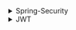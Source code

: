 <details>
  <summary>Spring-Security</summary>

### 스프링 시큐리티란

스프링 기반 보안(인증, 권한, 인가)을 담당하는 스프링 하위 프레임워크.
보안과 관련된 많은 옵션을 제공. (개발 비용 감소)
주로 서블릿 필터와 이들로 구성된 위임 모델 사용.

- 인증 : 검증된 사람인지 확인
- 인가 : 인증 이후 해당 기능에 접근할 수 있는지 확인
- 권한 : 인가 과정에서 해당 리소스에 접근할 수 있는 최소 권한을 가졌는지 확인

<br/>

### 스프링 시큐리티 특징과 구조

- 보안과 관련하여 체계적으로 많은 옵션 제공
- filter 기반으로 동작하여 MVC와 분리하여 관리 및 동작
- 어노테이션을 통한 간단한 설정
- Spring Security는 기본적으로 세션 & 쿠키 방식으로 인증
- 인증 관리자(UsenamePasswordAuthenticationFilter)와 접근 결정 관리자(FilterSecurityInterceptor)를 통해 사용자의 리소스 접근을 관리
- Principal(사용자 정보) : 저장소에 저장되어 있는 정보 (기본적으로 사용자 ID, 추가적으로 사용자의 다른 정보 포함. ex) 나이, 주소 등)
- Credential(비밀번호) : 저장소에 저장되어 있는 비밀번호 (사용자 request PW)
- GrantedAuthority(권한) : Principal이 가지고 있는 권한 (Role)

현재 사용자(principal)가 가지고 있는 권한을 의미. ROLE*ADMIN, ROLE_USER와 같이 ROLE*\* 형태로 사용.
GrantedAuthority 객체는 UserDetailsService로 불러올 수 있고, 특정 자원에 대한 권한이 있는지 검사하여 접근 허용 여부를 결정함.

<br>

### 인증 플로우

![Alt text](image/image-0.png)

1. 사용자가 로그인 정보를 입력하고 인증 요청을 보냄.
2. UsernamePasswordAuthenicationFilter에서 사용자가 보낸 아이디, 패스워드를 인터셉트하고 각각 유효성 검사 후 인증용 객체(UseNamePasswordAuthenticationToken) 생성. (해당 토큰은 아직 인증이 되지 않은 상태.)
3. UsernamePasswordAuthenicationFilter에서 AuthenticationManager 인터페이스를 구현한 ProviderManager 호출. (매개변수 : 인증용 객체)
4. ProviderManager에서 실제 사용자 인증을 확인 하기 위해 AuthenticationProvider 호출. (매개변수 : 인증용 객체)
5. AuthenticationProvider에서 인증 확인을 위해 UserDetailsService 호출. (매개변수 : 인용증 객체에 있는 아이디)
6. UserDetailsService는 전달 받은 아이디를 크리덴셜(사용자 정보를 가진 저장소, DB)에서 조회.
7. 조회한 정보를 UserDetails로 생성.
8. 생성한 UserDetails를 AuthenticationProvider에 반환.
9. AuthenticationProvider는 UserDetails의 비밀번호와 인증용 객체의 비밀번호가 같은지 확인(같은 경우 인증 완료) 후 인증이 완료되면 인증 완료된 객체(UseNamePasswordAuthenticationToken)를 생성. (해당 토큰은 인증이 완료된 상태.)
10. 생성한 인증 완료된 객체를 ProviderManager에 반환.
11. 전달 받은 인증 완료된 객체를 UsernamePasswordAuthenicationFilter에 반환.
12. 인증 완료된 객체는 SecurityContextHolder 안에 있는 SecurityContext에 저장됨. (기본적으로 SecurityContext에 저장된 정보는 SecurityContextPersistenceFilter를 통해 HttpSession에 다시 저장되어 인증 상태를 유지함.)

<br>

### 인가 권한 확인 플로우

![Alt text](image/image-4.png)

1. AuthorizationFilter에서 SecurityContextHolder를 이용하여 SecurityContext에 저장되어 있는 인증 완료된 객체 획득.
2. AuthorizationManager 인터페이스를 구현한 RequestMatcherDelegatingAuthorizationManager 호출. (매개변수 : 인증 완료된 객체, HttpServletRequest)
3. RequestMatcher과 매치되는 AuthorizationManager에게 권한 확인 위임.
4. 확인 결과 적절한 권한을 가졌다면 통과.
5. 아니라면 예외를 던짐. 해당 에러는 ExceptionTranslationFilter가 처리.

<br>

### 모듈

#### [Authentication]

- 현재 접근하는 주체의 정보와 권한을 담음. (인터페이스)

```java
    public interface authentication extends Principal, Serializable {
        // 현재 사용자의 권한 목록
        Collection<? extends GrantedAuthority> getAuthorities();

        // credentials (주로 비밀번호)
        Object getCredentials();

        Object getDetails();

        // Principal 객체
        Object getPrincipal();

        // 인증 여부를 가져옴
        boolean isAuthenticated();

        // 인증 여부 설정
        void setAuthenticated(boolean isAuthenticated) throws IllegalArgumentException;

    }
```

<br/>

#### [UsernamePasswordAuthenticationToken]

- Authentication을 implements한 AbstractAuthenticationToken의 하위 클래스.
- User의 ID가 Principal 역할을 하고, Password가 Credential의 역할을 함.
- UsernamePasswordAuthenticationToken의 첫 번째 생성자는 인증 전의 객체를 생성하고, 두번째 생성자는 인증이 완료된 객체를 생성함.

```java
    public class UsernamePasswordAuthenticationToken extends AbstractAuthenticationToken {
        // 주로 사용자의 ID
        private final Object principal;

        // 주로 사용자의 비밀번호
        private Object credentials;

        // 인증 완료 전의 객체 생성
        public UsernamePasswordAuthenticationToken(Object principal, Object credentials){
            super(null):
            this.principal = principal;
            this.credentials = credentials;
            setAuthenticated(false);
        }

        // 인증 완료 후의 객체 생성
        public UsernamePasswordAuthenticationToken(Object principal, Object credentials, Collection<? extemds GramtedAuthority> authorities) {
            super(authorities);
            this.principal = principal;
            this.credentials = credentials;
            super.setAuthenticated(ture);
        }
    }

    public abstract class AbstractAuthenticationToken implements Authentication, CredentialsContainer {}
```

 <br/>

#### [AuthenticationManager]

- 인증 처리를 지시하는 매니저 역할. (인터페이스)
- AuthenticationProvider이 등록되어 있음.

<br/>

#### [ProviderManger]

- AuthenticationManager를 구현한 클래스.
- 인증이 성공적으로 이루어진 후, Crendentials 제거. (인증 완료하면 더이상 필요 없으며, 민감 정보이기 때문에 제거)

<br/>

#### [AuthenticationProvider]

- 인증된 사용자인지 판단하는 역할. (인터페이스)
- 인증 매니저의 지시를 받는 현장 담당자 역할.

<br/>

#### [UserDetails]

- 저장소에 저장된 사용자 정보를 담을 객체.
- UserDetails 인터페이스의 경우 직접 개발한 UserVO 모델에 UserDetails를 implements하여 이를 처리하거나 userDetailsVO에 UserDetails를 implements하여 처리 가능.

```java
    public interface UserDetails extends Serializable {
        Collection<? extends GrantedAutority> getAuthorities();
        String getPassword();
        String getUserName();
        boolean isAccountNonExpired();
        boolean isAccountNonLocked();
        boolean isCredentialExpired();
        boolean isEnabled();
    }
```

<br/>

#### [UserDetailsService]

- UserDetails 객체를 반환하는 단 하나의 메소드를 가지고 있음. (인터페이스)
- 분리를 위해 UserService를 따로 만들고, UserDetailsService를 구현한 클래스에서 UserService를 호출하여 UserDeails에 넣을 사용자 정보를 가져오는 것이 일반적.

```java
    public interface UserDetailService {
        UserDetails loadUserByUsername(String var1) throws UsernameNotFountException;
    }
```

<br/>

#### [PasswordEncoding]

AuthenticationManagerBuilder.userDetailsService().passwordEncoder() 통해 패스워드 암호화에 사용될 PassEncoder 구현체 지정 가능

```java
    @Override
    protected void configure(AuthenticationManagerBuilder auth) throws Exception {
        auth.userDetailService(userDetailsService).passwordEncoder(passwordEncoder());
    }

    @Bean
    public PasswordEncoder passwordEncoder(){
        return new BcryptPasswordEncoder();
    }
```

<br>

#### [SecurityContextHolder]

- 인증된 객체 정보를 저장하기 위한 객체.

<br/>

#### [SecurityContext]

- 인증된 객체를 보관하는 객체
- SecurityContext를 통해 Authentication 객체를 꺼내올 수 있음.

<br/>

### SecurityFilterChain

![Alt text](image/image-1.png)
| 필터명 | 설명 |
| ----------------------------------- | -------------------------------------------------------------------------------------------------------------------------- |
| SecurityContextPersistenceFilter | SecurityContext를 로드하고 저장 |
| LogoutFilter | 로그아웃 URL로 지정된 가상 URL에 대한 요청을 감시하고 매칭되는 요청이 있으면 사용자를 로그아웃 시킴 |
| UsenamePasswordAuthenticationFilter | 사용자명과 비밀번호로 이루어진 폼 기반 인증에 사용하는 가상 URL 요청을 감시하고 요청이 있으면 사용자의 인증을 진행 |
| DefaultLogInPageGeneratingFilter | 폼 기반 또는 OpenID 기반 인증에 사용하는 가상 URL에 대한 요청을 감시하고 로그인 폼 기능을 수행하는데 필요한 HTML 생성 |
| BasicAuthenticationFilter | HTTP 기본 인증 헤더를 감시하고 이를 처리 |
| RequestCacheAwareFilter | 이 필터가 호출되는 시점까지 사용자가 아직 인증을 받지 못했다면 요청 관련 인증 토큰에서 사용자가 익명 사용자로 나타나게 됨. |
| SessionManagementFilter | 인증된 주체를 바탕으로 세션 트래킹을 처리해 단일 주체와 관련한 모든 세션들이 트래킹되도록 도움 |
| ExceptionTranslationFilter | 이 필터는 보호된 요청을 처리하는 동안 발생할 수 있는 기대한 예외의 기본 라우팅과 위임을 처리함 |
| FilterSecurityInterceptor | 이 필터는 권한부여와 관련한 결정을 AccessDecisionManager에게 위임해 권한 부여 결정 및 접근 제어 결정을 쉽게 만들어 줌 |

- addFilter()는 해당 필터 뒤에 실행.
- addFilterbefore()는 해당 필터 앞에 실행.

<br>

- Security를 적용하기 위해 여러가지 Filter를 상속 받아 로직을 구현함. 이때, 어떤 Filter을 상속 받아야 하는지 해당 표를 보면 됨.
- 해당 그림만으로 설명하긴 힘드므로 실습을 통해서 알아가는 것이 좋음.

### 기타

<details>
  <summary>로그인 이후 사용자 정보 얻기</summary>

1. Bean을 통해 사용자 정보 가져오기

   ```java
   Object principal = SecurityContextHolder.getContext().getAuthentication().getPrincipal();
   UserDetails userDetails = (UserDetails)principal;
   String username = principal.getUsername();
   String password = principal.getPassword();
   ```

2. controller에서 매개변수로 입력 받기

   ```java
   @Controller
   public class UserController{}
     @GetMapping
     public String getMyInfo(Authentication authentication){
       JwtAuthenticationToken authentication = (JwtAuthenticationToken) authentication;
       User user = (User)authentication.getDetails();
       return user.toString();
     }
   }
   ```

   - Authentication 또는 Principal를 매개 변수 받을 경우 SpringSecurityContext에 있는 정보를 가져온다.

3. @AuthenticationPrincipal 로 가져오기
   ```java
   @Controller
   public class SecurityController
   {
     @GetMapping("/messages/inbox")
       public ModelAndView currentUserName(@AuthenticationPrincipal CustomUser customUser)
       {
         String username = customUser.getUsername();
           // .. find messages for this user and return them ...
       }
   }
   ```
   - SpringSecurity 3.2 부터 사용 가능.

</details>
</details>

<details>
  <summary>JWT</summary>

### JWT란

- JSON 객체를 통해 안정하게 정보를 전송할 수 있는 웹 표준.
- '.' 구분자로 세 부분으로 구분되어 있음.
- 세션-쿠키 기반이 아니므로 세션이 유지 되지않는 다중 서버 환경에서도 로그인 유지 가능함. 따라서 여러 도메인에서 사용 가능.
  ![Alt text](image/image.png)
- header는 토큰 타입과 signature에서 사용하는 알고리즘으로 구성
  ```json
  {
    "typ": "JWT",
    "alg": "HS256"
  }
  ```
- payload는 인증을 위해 사용할 실제 정보들(클레임)으로 구성되어 있으며, 등록 클레임, 공개 클레임, 비공개 클레임 등으로 구성되어 있음.
  ```json
  {
    "sub": "123456789",
    "userId": "Jone Doe",
    "https://github.comn/away0419": true
  }
  ```
  - 클레임이란 key와 value가 한쌍으로 이루어진 형태
    - "sub" : "123456789" 가 하나의 클레임임.
  - 등록 클레임은 필수로 사용되는 정보(데이터)는 아니지만 JWT가 기본적으로 가지는 정의된 key-value을 이용하여 Token 생성 정보를 만들 때 사용함.
    - iss : 토클 발급자
    - sub : 토큰 제목
    - aud : 토큰 대상자
    - exp : 토큰 만료 시간
    - nbf : 토큰 활성 날짜
    - iat : 토큰 발급 시간
    - jti : JWT 고유 식별자
  - 공개 클레임은 말 그대로 공개용 정보를 뜻하며 key에 URI 포맷을 이용함.
    - "https://github.comn/away0419" : true
  - 비공개 클레임은 실제 사용되는 정보(데이터)임.
    - "userId" : "away0419"
  - 이러한 클레임들이 모여 인코딩 되어 JSON payload가 됨.
- signature는 인코딩된 헤더(Header)와 인코딩된 페이로드(payload), 비밀 키(Secret)와 알고리즘을 기반으로 백엔드에서 발급됨.

<br>

### 로그인 후 회원 검증 방식

- 세션

  - 사용자 정보를 세션에 저장. 이와 연결 되는 세션 ID 발급.
  - 클라이언트는 서버에 요청을 보낼 때 세션 ID를 Header에 담아 보냄.
  - 세션ID가 탈취 될 위험성이 있으며 서버가 세션 저장소를 필요로 하기 때문에 추가적인 저장 공간이 필요.

    ![Alt text](image/image-2.png)

<br/>

- JWT

  - 인증에 필요한 정보를 암호화하여 만든 토큰을 활용한 방법.
  - 사용자가 로그인하면 해당 정보를 AccessToken으로 발급해 클라이언트에 줌.
  - 클라이언트는 서버에 요청을 보낼 때 AccessToken을 Header에 담아 보냄.
  - AcessToken의 유효 기간을 짧게 만들어 탈취에 최대한 대응하고자 RefreshToken을 만듬.
  - RefreshToken은 AccessToken이 만료 되었을 때 사용 되는 토큰. 즉, AccessToken을 새로 발급해주기 위한 토큰.
  - RefreshToken도 유효 기간이 있으며, 한번 사용되면 폐기 되고 다시 발급 됨. 이유는 RefreshToken 역시 탈취 가능성이 있기 때문임.
  - AccessToken이 탈취 되더라도 기간이 짧으므로 악용 될 시간을 줄일 수 있음.
  - RefreshToken이 탈취 되더라도 기간이 정해져 있으며, 한번이라도 사용된 이력이 있으면 해당 토큰은 사용할 수 없기 때문에, 실제 사용자가 RefreshToekn을 사용하면 탈취자는 RefreshToken을 사용할 수 없음. 반대로 탈취자가 RefreshToken을 이미 사용하여 사용자가 RefreshToken을 쓸 수 없을 경우 사용자에게 경고 메시지를 전달할 수도 있음. (사용한 RefreshToken으로 접근했을 때, 경고 메시지를 보여주는 형식)
  - Token 정보를 저장하는 저장소가 필요함. 또한, 토큰이 만료되기 전까지 대처 방법이 없고 구현이 복잡하며 AccessToken이 만료될 때마다 새롭게 발급하기 때문에 서버의 자원 낭비가 발생됨.

    ![Alt text](image/image-3.png)

   <br/>

### Security + JWT 프로세스

- JWT는 크게 두가지 방법을 사용함.

  - 로그인 결과 값을 반환 하는 Controller에서 JWT를 발급.
  - 로그인 도중 Filter를 거쳐 JWT를 발급.
  - Security 특성 상 Filter 레벨에서 인증 처리 하는 것이 더 자연스러움.

- 로그인(인증) 프로세스
  ![Alt text](image/image-5.png)

  - 기본적인 흐름은 Security 로그인 플로우와 동일함.
  - 중간에 JwtAuthenticationFilter 추가하고 응답 값만 바꿔서 내보는 것임.
  - 따라서 Security의 플로우를 확인하며 해당 프로세스 그림을 보면 이해하기 쉬움.
  - JwtAuthenticationFilter는 UsernamePasswordAuthenticationFilter를 확장해서 구현.
  - 이후 인증된 객체를 만드는 과정까진 동일한 흐름임.
  - 전달 받은 인증된 객체를 이용하여 Token을 만들고 응답 값 헤더에 추가하면 끝.

- 자격 검증 프로세스
  ![Alt text](image/image-6.png)
  - 사용자가 Header에 보낸 Token을 JwtVerificationFilter에서 검증함.
  - 검증이 완료되었다면 인증된 객체를 만들어 SecurityContext에 저장함. 이를 통해 이후 Filter 문제 없이 통과 가능. (만약 저장하지 않는다면 다음 필터에서 인증된 객체를 찾지 못하여 에러가 날 수 있음)
  - 이때 SecurityContext에 저장된 정보는 SecurityContextPersistenceFilter가 나중에 삭제하여 stateless로 만듬. (SecurityConfig에서 세션을 stateless로 설정 해야함)

### 기타

<details>
    <summary>Authorization Header</summary>

- 일반적으로 토큰은 Authorization Header에 담아서 서버에 전송함.
- Authorization: `<type>` `<credentials>` 형식으로 우리가 흔히 사용하는 bearer는 type 형식에 해당함.
- type에는 여러 종류가 있음. (토큰 타입과는 별개)
  - basic : 아이디와 비밀번호를 Base64로 인코딩한 값 사용
  - bearer : JWT 또는 OAuth에 대한 토큰 사용
  - digest : 서버는 난수를, 클라이언트는 사용자 정보와 nonce를 포함하는 해시값 사용
  - HOBA : 전자 서명 사용
  - Mutual : 암호를 이용한 서버-클라이언트 상호 인증
  - AWS4-HMAC-SHA256 : AWS 전자 서명 사용
  </details>

</details>
